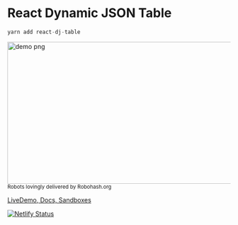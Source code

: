 # React Dynamic JSON Table

 ```js
yarn add react-dj-table
```

<img alt="demo png" src="https://github.com/sajrashid/hooks/blob/main/demo.png" width="600" height="320" />
<sub>Robots lovingly delivered by Robohash.org</sub>

[LiveDemo, Docs, Sandboxes](https://bit.ly/3dviDbL)





[![Netlify Status](https://api.netlify.com/api/v1/badges/ad1de4da-ad86-4c8f-a533-732539d451a7/deploy-status)](https://app.netlify.com/sites/jolly-hodgkin-af839c/deploys)


